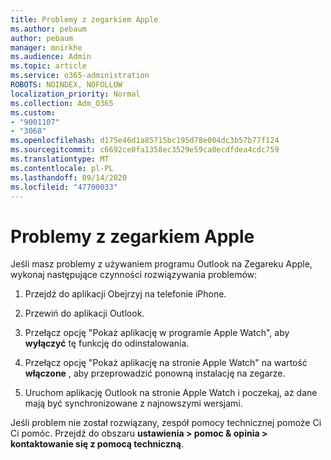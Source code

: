 ```yaml
---
title: Problemy z zegarkiem Apple
ms.author: pebaum
author: pebaum
manager: mnirkhe
ms.audience: Admin
ms.topic: article
ms.service: o365-administration
ROBOTS: NOINDEX, NOFOLLOW
localization_priority: Normal
ms.collection: Adm_O365
ms.custom:
- "9001107"
- "3068"
ms.openlocfilehash: d175e46d1a85715bc195d78e004dc3b57b77f124
ms.sourcegitcommit: c6692ce0fa1358ec3529e59ca0ecdfdea4cdc759
ms.translationtype: MT
ms.contentlocale: pl-PL
ms.lasthandoff: 09/14/2020
ms.locfileid: "47700033"
---
```

# <a name="trouble-with-the-apple-watch"></a>Problemy z zegarkiem Apple

Jeśli masz problemy z używaniem programu Outlook na Zegareku Apple, wykonaj następujące czynności rozwiązywania problemów: 

1. Przejdź do aplikacji Obejrzyj na telefonie iPhone.

2. Przewiń do aplikacji Outlook.

3. Przełącz opcję "Pokaż aplikację w programie Apple Watch", aby **wyłączyć** tę funkcję do odinstalowania.

4. Przełącz opcję "Pokaż aplikację na stronie Apple Watch" na wartość **włączone** , aby przeprowadzić ponowną instalację na zegarze.

5. Uruchom aplikację Outlook na stronie Apple Watch i poczekaj, aż dane mają być synchronizowane z najnowszymi wersjami. 

Jeśli problem nie został rozwiązany, zespół pomocy technicznej pomoże Ci Ci pomóc. Przejdź do obszaru **ustawienia > pomoc & opinia > kontaktowanie się z pomocą techniczną**. 